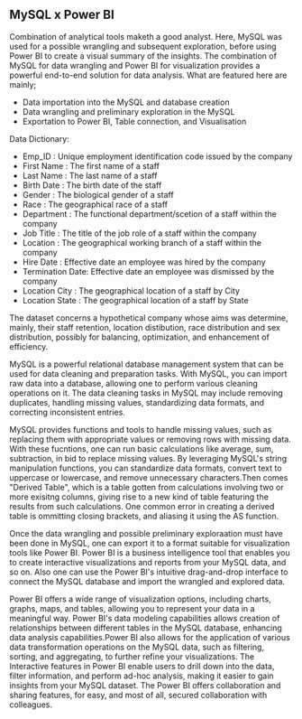 ## MySQL x Power BI

Combination of analytical tools maketh a good analyst. Here, MySQL was used for a possible wrangling and subsequent exploration, before using Power BI to create a visual summary of the insights. The combination of MySQL for data wrangling and Power BI for visualization provides a powerful end-to-end solution for data analysis. What are featured here are mainly;
- Data importation into the MySQL and database creation
- Data wrangling and preliminary exploration in the MySQL
- Exportation to Power BI, Table connection, and Visualisation

Data Dictionary:
- Emp_ID : Unique employment identification code issued by the company
- First Name : The first name of a staff
- Last Name  : The last name of a staff
- Birth Date : The birth date of the staff
- Gender : The biological gender of a staff
- Race : The geographical race of a staff
- Department : The functional department/scetion of a staff within the company
- Job Title : The title of the job role of a staff within the company
- Location : The geographical working branch of a staff within the company 
- Hire Date : Effective date an employee was hired by the company 
- Termination Date: Effective date an employee was dismissed by the company
- Location City : The geographical location of a staff by City
- Location State : The geographical location of a staff by State

The dataset concerns a hypothetical company whose aims was determine, mainly, their staff retention, location distibution, race distribution and sex distribution, possibly for balancing, optimization, and enhancement of efficiency.

MySQL is a powerful relational database management system that can be used for data cleaning and preparation tasks. With MySQL, you can import raw data into a database, allowing one to perform various cleaning operations on it. The data cleaning tasks in MySQL may include removing duplicates, handling missing values, standardizing data formats, and correcting inconsistent entries.

MySQL provides functions and tools to handle missing values, such as replacing them with appropriate values or removing rows with missing data. With these fucntions, one can run basic calculations like average, sum, subtraction, in bid to replace missing values. By leveraging MySQL's string manipulation functions, you can standardize data formats, convert text to uppercase or lowercase, and remove unnecessary characters.Then comes "Derived Table", which is a table gotten from calculations involving two or more exisitng columns, giving rise to a new kind of table featuring the results from such calculations. One common error in creating a derived table is ommitting closing brackets, and aliasing it using the AS function.

Once the data wrangling and possible preliminary exploraation must have been done in MySQL, one can export it to a format suitable for visualization tools like Power BI. Power BI is a business intelligence tool that enables you to create interactive visualizations and reports from your MySQL data, and so on. Also one can use the Power BI's intuitive drag-and-drop interface to connect the MySQL database and import the wrangled and explored data.

Power BI offers a wide range of visualization options, including charts, graphs, maps, and tables, allowing you to represent your data in a meaningful way. Power BI's data modeling capabilities allows creation of relationships between different tables in the MySQL database, enhancing data analysis capabilities.Power BI also allows for the application of various data transformation operations on the MySQL data, such as filtering, sorting, and aggregating, to further refine your visualizations. The Interactive features in Power BI enable users to drill down into the data, filter information, and perform ad-hoc analysis, making it easier to gain insights from your MySQL dataset. The Power BI offers collaboration and sharing features, for easy, and most of all, secured collaboration with colleagues.
